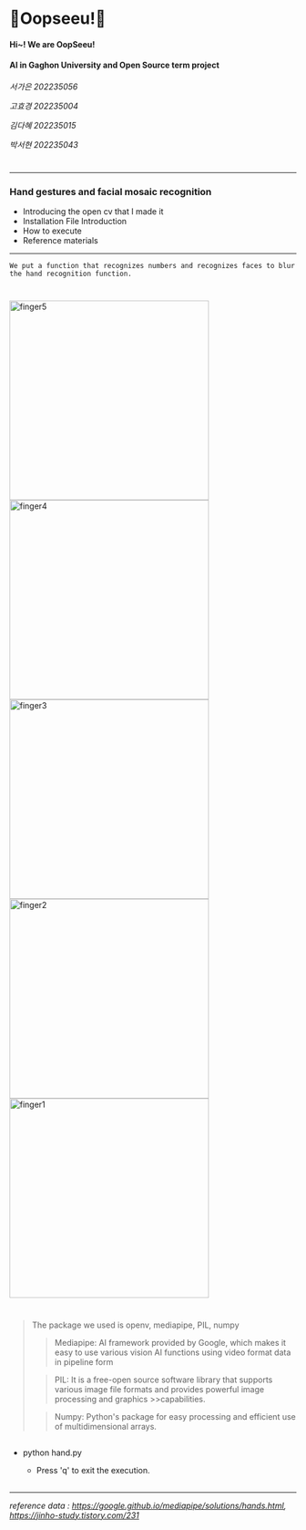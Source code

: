 # 🤭Oopseeu!🤭

#### Hi~! We are OopSeeu!

#### AI in Gaghon University and Open Source term project

*서가은 202235056*

*고효경 202235004*

*김다혜 202235015*

*박서현 202235043*
#
-----------------------------------------------
### Hand gestures and facial mosaic recognition
- Introducing the open cv that I made it
- Installation File Introduction
- How to execute
- Reference materials
-----------------------------------------------

```
We put a function that recognizes numbers and recognizes faces to blur the hand recognition function.
```
#
<img width="350" alt="finger5" src="https://user-images.githubusercontent.com/112935266/206637278-0ee80c8c-7982-4f65-9c2b-ae104ff362d4.png">
<img width="350" alt="finger4" src="https://user-images.githubusercontent.com/112935266/206637020-70fc7d16-a4c7-4c66-a82e-ba85b3f6bc73.png">
<img width="350" alt="finger3" src="https://user-images.githubusercontent.com/112935266/206637555-10a6c773-5503-4f41-bad2-356708c4a4cf.png">
<img width="350" alt="finger2" src="https://user-images.githubusercontent.com/112935266/206637564-bc10f77d-635c-498a-82d7-2525cec06015.png">
<img width="350" alt="finger1" src="https://user-images.githubusercontent.com/112935266/206637576-cc35e9b6-f167-4198-87eb-1263ff0f328c.png">

#
>The package we used is openv, mediapipe, PIL, numpy
>> Mediapipe: AI framework provided by Google, which makes it easy to use various vision AI functions using video format data in pipeline form
>
>>PIL: It is a free-open source software library that supports various image file formats and provides powerful image processing and graphics >>capabilities.
>
>>Numpy: Python's package for easy processing and efficient use of multidimensional arrays.

##
- python hand.py

  * Press 'q' to exit the execution.
  
##


-------------------------------------------------------------------------------------
*reference data : https://google.github.io/mediapipe/solutions/hands.html, 
https://jinho-study.tistory.com/231*
